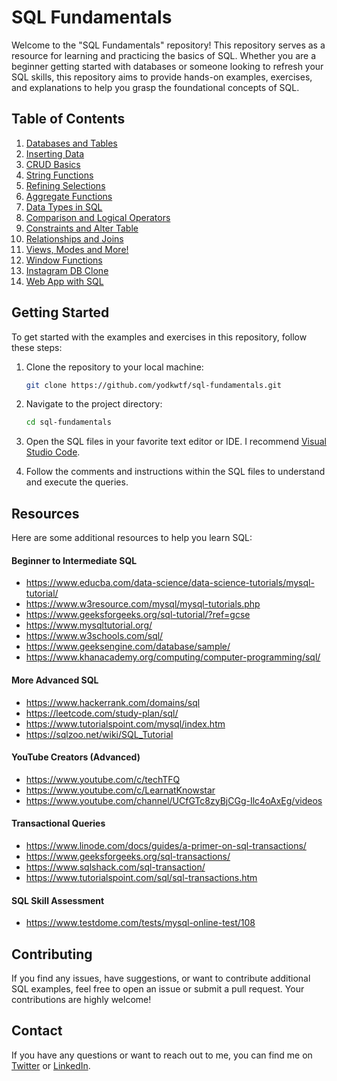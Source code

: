 # SQL Fundamentals

Welcome to the "SQL Fundamentals" repository! This repository serves as a resource for learning and practicing the basics of SQL. Whether you are a beginner getting started with databases or someone looking to refresh your SQL skills, this repository aims to provide hands-on examples, exercises, and explanations to help you grasp the foundational concepts of SQL.

## Table of Contents

1. [Databases and Tables](./01-databases-and-tables/)
2. [Inserting Data](./02-inserting-data/)
3. [CRUD Basics](./03-crud-basics/)
4. [String Functions](./04-string-functions/)
5. [Refining Selections](./05-refining-selections/)
6. [Aggregate Functions](./06-aggregate-functions/)
7. [Data Types in SQL](./07-data-types/)
8. [Comparison and Logical Operators](./08-logical-operators/)
9. [Constraints and Alter Table](./09-constraints-and-alter-table/)
10. [Relationships and Joins](./10-relationships-and-joins/)
11. [Views, Modes and More!](./11-views-and-modes/)
12. [Window Functions](./12-window-functions/)
13. [Instagram DB Clone](./instagram-db-clone/)
14. [Web App with SQL](./web-app/)

## Getting Started

To get started with the examples and exercises in this repository, follow these steps:

1. Clone the repository to your local machine:

   ```sh
   git clone https://github.com/yodkwtf/sql-fundamentals.git
   ```

2. Navigate to the project directory:

   ```sh
   cd sql-fundamentals
   ```

3. Open the SQL files in your favorite text editor or IDE. I recommend [Visual Studio Code](https://code.visualstudio.com/).

4. Follow the comments and instructions within the SQL files to understand and execute the queries.

## Resources

Here are some additional resources to help you learn SQL:

#### Beginner to Intermediate SQL

- https://www.educba.com/data-science/data-science-tutorials/mysql-tutorial/
- https://www.w3resource.com/mysql/mysql-tutorials.php
- https://www.geeksforgeeks.org/sql-tutorial/?ref=gcse
- https://www.mysqltutorial.org/
- https://www.w3schools.com/sql/
- https://www.geeksengine.com/database/sample/
- https://www.khanacademy.org/computing/computer-programming/sql/

#### More Advanced SQL

- https://www.hackerrank.com/domains/sql
- https://leetcode.com/study-plan/sql/
- https://www.tutorialspoint.com/mysql/index.htm
- https://sqlzoo.net/wiki/SQL_Tutorial

#### YouTube Creators (Advanced)

- https://www.youtube.com/c/techTFQ
- https://www.youtube.com/c/LearnatKnowstar
- https://www.youtube.com/channel/UCfGTc8zyBjCGg-Ilc4oAxEg/videos

#### Transactional Queries

- https://www.linode.com/docs/guides/a-primer-on-sql-transactions/
- https://www.geeksforgeeks.org/sql-transactions/
- https://www.sqlshack.com/sql-transaction/
- https://www.tutorialspoint.com/sql/sql-transactions.htm

#### SQL Skill Assessment

- https://www.testdome.com/tests/mysql-online-test/108

## Contributing

If you find any issues, have suggestions, or want to contribute additional SQL examples, feel free to open an issue or submit a pull request. Your contributions are highly welcome!

## Contact

If you have any questions or want to reach out to me, you can find me on [Twitter](https://twitter.com/yodkwtf) or [LinkedIn](https://www.linkedin.com/in/durgesh-chaudhary/).
